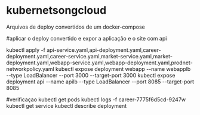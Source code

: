# kubernetsongcloud

Arquivos de deploy convertidos de um docker-compose

#aplicar o deploy convertido e expor a aplicação e o site com api

kubectl apply -f api-service.yaml,api-deployment.yaml,career-deployment.yaml,career-service.yaml,market-service.yaml,market-deployment.yaml,webapp-service.yaml,webapp-deployment.yaml,prodnet-networkpolicy.yaml 
kubectl expose deployment webapp --name webapplb --type LoadBalancer --port 3000 --target-port 3000
kubectl expose deployment api --name apilb --type LoadBalancer --port 8085 --target-port 8085


#verificaçao
kubectl get pods
kubectl logs -f career-7775f6d5cd-9247w
kubectl get service
kubectl describe deployment
